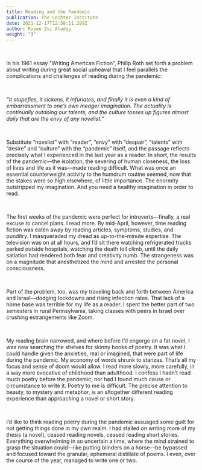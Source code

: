 ```yaml
---
title: Reading and the Pandemic
publication: The Lechter Institute
date: 2021-12-17T12:58:11.299Z
author: Royee Zvi Atadgy
weight: "3"
---
```

 

In his 1961 essay “Writing American Fiction”, Philip Roth set forth a problem about writing during great social upheaval that I feel parallels the complications and challenges of reading during the pandemic:

 

*“It stupefies, it sickens, it infuriates, and finally it is even a kind of embarrassment to one’s own meager imagination. The actuality is continually outdoing our talents, and the culture tosses up figures almost daily that are the envy of any novelist.”*

 

Substitute “novelist” with “reader”, “envy” with “despair”, “talents” with “desire” and “culture” with the “pandemic” itself, and the passage reflects precisely what I experienced in the last year as a reader. In short, the results of the pandemic––the isolation, the severing of human closeness, the loss of lives and life as it was––made reading difficult. What was once an essential counterweight activity to the humdrum routine seemed, now that the stakes were so high elsewhere, of little importance. The enormity outstripped my imagination. And you need a healthy imagination in order to read.

 

The first weeks of the pandemic were perfect for introverts––finally, a real excuse to cancel plans. I read more. By mid-April, however, time reading fiction was eaten away by reading articles, symptoms, studies, and punditry. I masqueraded my dread as up-to-the-minute expertise. The television was on at all hours, and I’d sit there watching refrigerated trucks parked outside hospitals, watching the death toll climb, until the daily satiation had rendered both fear and creativity numb. The strangeness was on a magnitude that anesthetized the mind and arrested the personal consciousness.

 

Part of the problem, too, was my traveling back and forth between America and Israel––dodging lockdowns and rising infection rates. That lack of a home base was terrible for my life as a reader. I spent the better part of two semesters in rural Pennsylvania, taking classes with peers in Israel over crushing estrangements like Zoom.

 

My reading brain narrowed, and where before I’d engorge on a fat novel, I was now searching the shelves for skinny books of poetry. It was what I could handle given the anxieties, real or imagined, that were part of life during the pandemic. My economy of words shrunk to stanzas. That’s all my focus and sense of doom would allow. I read more slowly, more carefully, in a way more evocative of childhood than adulthood. I confess I hadn’t read much poetry before the pandemic, nor had I found much cause or circumstance to write it. Poetry to me is difficult. The precise attention to beauty, to mystery and metaphor, is an altogether different reading experience than approaching a novel or short story.

 

I’d like to think reading poetry during the pandemic assuaged some guilt for not getting things done in my own realm. I had stalled on writing more of my thesis (a novel), ceased reading novels, ceased reading short stories. Everything overwhelming in so uncertain a time, where the mind strained to grasp the situation could––like putting blinders on a horse––be bypassed and focused toward the granular, ephemeral distillate of poems. I even, over the course of the year, managed to write one or two.